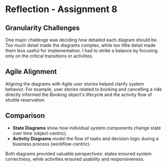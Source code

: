 # Reflection - Assignment 8

## Granularity Challenges
One major challenge was deciding how detailed each diagram should be. Too much detail made the diagrams complex, while too little detail made them less useful for implementation. I had to strike a balance by focusing only on the critical transitions or activities.

## Agile Alignment
Aligning the diagrams with Agile user stories helped clarify system behavior. For example, user stories related to booking and cancelling a ride directly informed the Booking object's lifecycle and the activity flow of shuttle reservation.

## Comparison
- **State Diagrams** show how individual system components change state over time (object-centric).
- **Activity Diagrams** model the flow of tasks and decision logic during a business process (workflow-centric).

Both diagrams provided valuable perspectives: states ensured system correctness, while activities ensured usability and responsiveness.